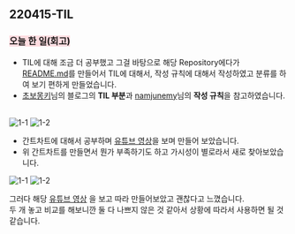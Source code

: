 ## 220415-TIL

### <span style="background-color: #ffdce0">오늘 한 일(회고)</span>

- TIL에 대해 조금 더 공부했고 그걸 바탕으로 해당 Repository에다가 [README.md](https://github.com/GangOn0215/dev-til/blob/main/README.md)를 만들어서 TIL에 대해서, 작성 규칙에 대해서 작성하였고 분류를 하여 보기 편하게 만들었습니다. <br>
- [초보몽키](https://wayhome25.github.io/)님의 블로그의 **TIL 부분**과 [namjunemy](https://github.com/namjunemy/TIL)님의 **작성 규칙**을 참고하였습니다. <br><br>

![1-1](https://user-images.githubusercontent.com/96044518/163575969-aaf3fe94-1e4c-42f9-9dd8-74a9154e328e.PNG)
![1-2](https://user-images.githubusercontent.com/96044518/163575974-7a4f15c2-5a10-4c51-b8e0-fac392d1588f.PNG)

- 간트차트에 대해서 공부하며 [유튜브 영상](https://youtu.be/zdQ-1Qg3w_o)을 보며 만들어 보았습니다.
- 위 간트차트를 만들면서 뭔가 부족하기도 하고 가시성이 별로라서 새로 찾아보았습니다. <br>

![1-1](https://user-images.githubusercontent.com/96044518/163573168-64369493-587d-4da2-a3b1-4410e74d0c46.PNG)
![1-2](https://user-images.githubusercontent.com/96044518/163573173-1873ff63-14dd-461a-b23c-8bae1fe1ed5c.PNG)

그러다 해당 [유튜브 영상](https://youtu.be/3qO4egE9cRk) 을 보고 따라 만들어보았고 괜찮다고 느꼈습니다. <br>
두 개 놓고 비교를 해보니깐 둘 다 나쁘지 않은 것 같아서 상황에 따라서 사용하면 될 것 같습니다.
